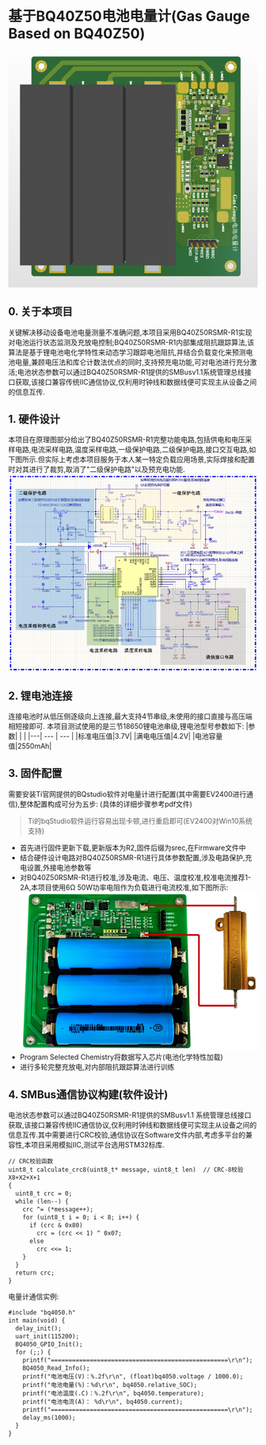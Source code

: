 # 基于BQ40Z50电池电量计(Gas Gauge Based on BQ40Z50)
![实物图](./4.Docs/Pic/GasGauge1.png)

## 0. 关于本项目
关键解决移动设备电池电量测量不准确问题,本项目采用BQ40Z50RSMR-R1实现对电池运行状态监测及充放电控制;BQ40Z50RSMR-R1内部集成阻抗跟踪算法,该算法是基于锂电池电化学特性来动态学习跟踪电池阻抗,并结合负载变化来预测电池电量,兼顾电压法和库仑计数法优点的同时,支持预充电功能,可对电池进行充分激活;电池状态参数可以通过BQ40Z50RSMR-R1提供的SMBusv1.1系统管理总线接口获取,该接口兼容传统IIC通信协议,仅利用时钟线和数据线便可实现主从设备之间的信息互传.

## 1. 硬件设计
本项目在原理图部分给出了BQ40Z50RSMR-R1完整功能电路,包括供电和电压采样电路,电流采样电路,温度采样电路,一级保护电路,二级保护电路,接口交互电路,如下图所示.但实际上考虑本项目服务于本人某一特定负载应用场景,实际焊接和配置时对其进行了裁剪,取消了"二级保护电路"以及预充电功能.
![原理图](./4.Docs/Pic/GasGauge2.png)

## 2. 锂电池连接
连接电池时从低压侧逐级向上连接,最大支持4节串级,未使用的接口直接与高压端相短接即可.
本项目测试使用的是三节18650锂电池串级,锂电池型号参数如下:
|参数|    |     |
|---| --- | --- |
|标准电压值|3.7V| 
|满电电压值|4.2V|
|电池容量值|2550mAh| 

## 3. 固件配置
需要安装Ti官网提供的BQstudio软件对电量计进行配置(其中需要EV2400进行通信),整体配置构成可分为五步:
(具体的详细步骤参考pdf文件)
>Ti的bqStudio软件运行容易出现卡顿,进行重启即可(EV2400对Win10系统支持)
- 首先进行固件更新下载,更新版本为R2,固件后缀为srec,在Firmware文件中
- 结合硬件设计电路对BQ40Z50RSMR-R1进行具体参数配置,涉及电路保护,充电设置,外接电池参数等
- 对BQ40Z50RSMR-R1进行校准,涉及电流、电压、温度校准,校准电流推荐1-2A,本项目使用6Ω 50W功率电阻作为负载进行电流校准,如下图所示:
![测试图](./4.Docs/Pic/GasGauge3.png)
- Program Selected Chemistry将数据写入芯片(电池化学特性加载)
- 进行多轮完整充放电,对内部阻抗跟踪算法进行训练

## 4. SMBus通信协议构建(软件设计)
电池状态参数可以通过BQ40Z50RSMR-R1提供的SMBusv1.1 系统管理总线接口获取,该接口兼容传统IIC通信协议,仅利用时钟线和数据线便可实现主从设备之间的信息互传.其中需要进行CRC校验,通信协议在Software文件内部,考虑多平台的兼容性,本项目采用模拟IIC,测试平台选用STM32标库.
```
// CRC校验函数
uint8_t calculate_crc8(uint8_t* message, uint8_t len)  // CRC-8校验 X8+X2+X+1
{
  uint8_t crc = 0;
  while (len--) {
    crc ^= (*message++);
    for (uint8_t i = 0; i < 8; i++) {
      if (crc & 0x80)
        crc = (crc << 1) ^ 0x07;
      else
        crc <<= 1;
    }
  }
  return crc;
}
```
电量计通信实例:

```
#include "bq4050.h"
int main(void) {
  delay_init();
  uart_init(115200);
  BQ4050_GPIO_Init();
  for (;;) {
    printf("==================================================\r\n");
    BQ4050_Read_Info();
    printf("电池电压(V)：%.2f\r\n", (float)bq4050.voltage / 1000.0);
    printf("电池电量(%)：%d\r\n", bq4050.relative_SOC);
    printf("电池温度(.C)：%.2f\r\n", bq4050.temperature);
    printf("电池电流(A)： %d\r\n", bq4050.current);
    printf("==================================================\r\n");
    delay_ms(1000);
  }
}
```
